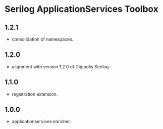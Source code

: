 # Serilog ApplicationServices Toolbox

## 1.2.1

- consolidation of namespaces.

## 1.2.0

- alignment with version 1.2.0 of Digipolis.Serilog.

## 1.1.0

- registration extension.

## 1.0.0

- applicationservices enricher.
